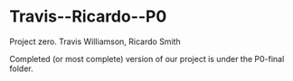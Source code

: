 # Travis--Ricardo--P0
Project zero. Travis Williamson, Ricardo Smith

Completed (or most complete) version of our project is under the P0-final folder.
